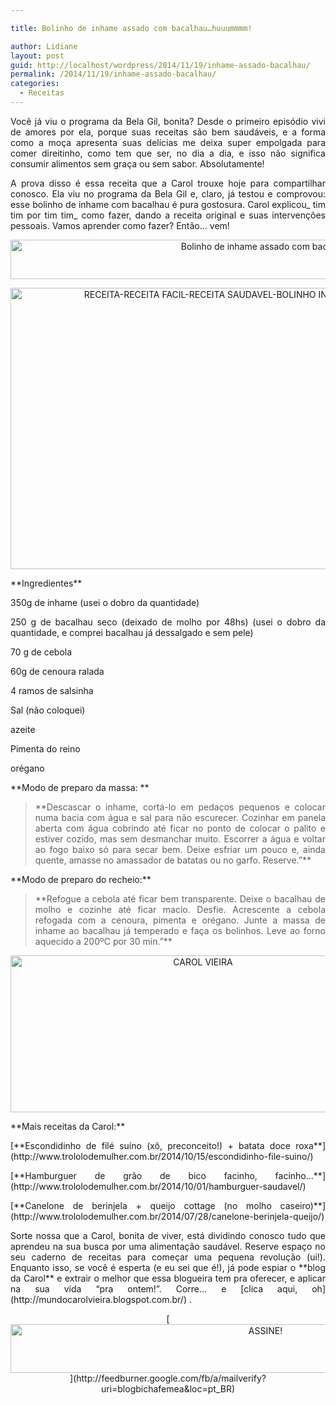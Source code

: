 ```yaml
---

title: Bolinho de inhame assado com bacalhau…huuummmm!

author: Lidiane
layout: post
guid: http://localhost/wordpress/2014/11/19/inhame-assado-bacalhau/
permalink: /2014/11/19/inhame-assado-bacalhau/
categories:
  - Receitas
---
```

<p align="justify">
  Você já viu o programa da Bela Gil, bonita? Desde o primeiro episódio vivi de amores por ela, porque suas receitas são bem saudáveis, e a forma como a moça apresenta suas delícias me deixa super empolgada para comer direitinho, como tem que ser, no dia a dia, e isso não significa consumir alimentos sem graça ou sem sabor. Absolutamente!
</p>

<p align="justify">
  A prova disso é essa receita que a Carol trouxe hoje para compartilhar conosco. Ela viu no programa da Bela Gil e, claro, já testou e comprovou: esse bolinho de inhame com bacalhau é pura gostosura. Carol explicou_ tim tim por tim tim_ como fazer, dando a receita original e suas intervenções pessoais. Vamos aprender como fazer? Então… vem!
</p>

<p align="center">
  <a href="http://www.trololodemulher.com.br/blog/wp-content/uploads/2014/10/Bolinho-de-inhame-assado-com-bacalhau.png"><img class="alignnone size-full wp-image-10552" src="http://www.trololodemulher.com.br/blog/wp-content/uploads/2014/10/Bolinho-de-inhame-assado-com-bacalhau.png" alt="Bolinho de inhame assado com bacalhau" width="800" height="63" /></a>
</p>

<p align="center">
  <a href="http://www.trololodemulher.com.br/blog/wp-content/uploads/2014/10/RECEITA-RECEITA-FACIL-RECEITA-SAUDAVEL-BOLINHO-INHAME-BACALHAU-BELA-GIL.jpg"><img class="alignnone size-full wp-image-10553" src="http://www.trololodemulher.com.br/blog/wp-content/uploads/2014/10/RECEITA-RECEITA-FACIL-RECEITA-SAUDAVEL-BOLINHO-INHAME-BACALHAU-BELA-GIL.jpg" alt="RECEITA-RECEITA FACIL-RECEITA SAUDAVEL-BOLINHO INHAME-BACALHAU-BELA GIL" width="800" height="450" /></a>
</p>

<p align="justify">
  **Ingredientes**
</p>

<p align="justify">
  350g de inhame (usei o dobro da quantidade)
</p>

<p align="justify">
  250 g de bacalhau seco (deixado de molho por 48hs) (usei o dobro da quantidade, e comprei bacalhau já dessalgado e sem pele)
</p>

<p align="justify">
  70 g de cebola
</p>

<p align="justify">
  60g de cenoura ralada
</p>

<p align="justify">
  4 ramos de salsinha
</p>

<p align="justify">
  Sal (não coloquei)
</p>

<p align="justify">
  azeite
</p>

<p align="justify">
  Pimenta do reino
</p>

<p align="justify">
  orégano
</p>

<p align="justify">
  **Modo de preparo da massa: **
</p>

> <p align="justify">
>   **Descascar o inhame, cortá-lo em pedaços pequenos e colocar numa bacia com água e sal para não escurecer. Cozinhar em panela aberta com água cobrindo até ficar no ponto de colocar o palito e estiver cozido, mas sem desmanchar muito. Escorrer a água e voltar ao fogo baixo só para secar bem. Deixe esfriar um pouco e, ainda quente, amasse no amassador de batatas ou no garfo. Reserve.”**
> </p>

<p align="justify">
  **Modo de preparo do recheio:**
</p>

> <p align="justify">
>   **Refogue a cebola até ficar bem transparente. Deixe o bacalhau de molho e cozinhe até ficar macio. Desfie. Acrescente a cebola refogada com a cenoura, pimenta e orégano. Junte a massa de inhame ao bacalhau já temperado e faça os bolinhos. Leve ao forno aquecido a 200ºC por 30 min.”**
> </p>

<p align="center">
  <a href="http://www.trololodemulher.com.br/blog/wp-content/uploads/2014/07/CAROL-VIEIRA.png"><img class="alignnone size-full wp-image-10204" src="http://www.trololodemulher.com.br/blog/wp-content/uploads/2014/07/CAROL-VIEIRA.png" alt="CAROL VIEIRA" width="600" height="251" /></a>
</p>

<p align="justify">
  **Mais receitas da Carol:**
</p>

<p align="justify">
  [**Escondidinho de filé suíno (xô, preconceito!) + batata doce roxa**](http://www.trololodemulher.com.br/2014/10/15/escondidinho-file-suino/) 
</p>

<p align="justify">
  [**Hamburguer de grão de bico facinho, facinho…**](http://www.trololodemulher.com.br/2014/10/01/hamburguer-saudavel/) 
</p>

<p align="justify">
  [**Canelone de berinjela + queijo cottage (no molho caseiro)**](http://www.trololodemulher.com.br/2014/07/28/canelone-berinjela-queijo/) 
</p>

<p align="justify">
  Sorte nossa que a Carol, bonita de viver, está dividindo conosco tudo que aprendeu na sua busca por uma alimentação saudável. Reserve espaço no seu caderno de receitas para começar uma pequena revolução (ui!). Enquanto isso, se você é esperta (e eu sei que é!), já pode espiar o **blog da Carol** e extrair o melhor que essa blogueira tem pra oferecer, e aplicar na sua vida “pra ontem!”. Corre… e [clica aqui, oh](http://mundocarolvieira.blogspot.com.br/) .
</p>

<p align="center">
  [<img class="alignnone size-full wp-image-10439" src="http://www.trololodemulher.com.br/blog/wp-content/uploads/2014/09/ASSINE.png" alt="ASSINE!" width="800" height="78" />](http://feedburner.google.com/fb/a/mailverify?uri=blogbichafemea&loc=pt_BR) 
</p>

<p align="justify">